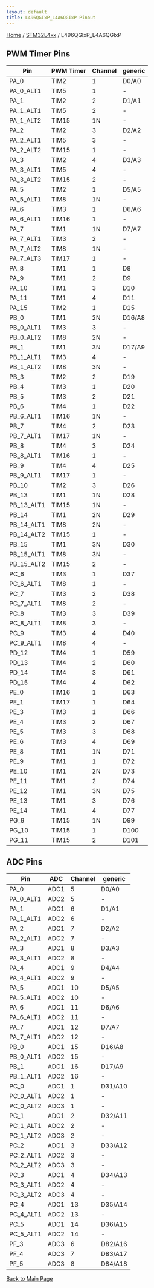 ```yaml
---
layout: default
title: L496QGIxP_L4A6QGIxP Pinout
---
```


[Home](../../index.md) / [STM32L4xx](../index.md) / L496QGIxP_L4A6QGIxP

## PWM Timer Pins

| Pin | PWM Timer | Channel | generic |
| --- | --- | --- | --- |
| PA_0 | TIM2 | 1 | D0/A0 |
| PA_0_ALT1 | TIM5 | 1 | - |
| PA_1 | TIM2 | 2 | D1/A1 |
| PA_1_ALT1 | TIM5 | 2 | - |
| PA_1_ALT2 | TIM15 | 1N | - |
| PA_2 | TIM2 | 3 | D2/A2 |
| PA_2_ALT1 | TIM5 | 3 | - |
| PA_2_ALT2 | TIM15 | 1 | - |
| PA_3 | TIM2 | 4 | D3/A3 |
| PA_3_ALT1 | TIM5 | 4 | - |
| PA_3_ALT2 | TIM15 | 2 | - |
| PA_5 | TIM2 | 1 | D5/A5 |
| PA_5_ALT1 | TIM8 | 1N | - |
| PA_6 | TIM3 | 1 | D6/A6 |
| PA_6_ALT1 | TIM16 | 1 | - |
| PA_7 | TIM1 | 1N | D7/A7 |
| PA_7_ALT1 | TIM3 | 2 | - |
| PA_7_ALT2 | TIM8 | 1N | - |
| PA_7_ALT3 | TIM17 | 1 | - |
| PA_8 | TIM1 | 1 | D8 |
| PA_9 | TIM1 | 2 | D9 |
| PA_10 | TIM1 | 3 | D10 |
| PA_11 | TIM1 | 4 | D11 |
| PA_15 | TIM2 | 1 | D15 |
| PB_0 | TIM1 | 2N | D16/A8 |
| PB_0_ALT1 | TIM3 | 3 | - |
| PB_0_ALT2 | TIM8 | 2N | - |
| PB_1 | TIM1 | 3N | D17/A9 |
| PB_1_ALT1 | TIM3 | 4 | - |
| PB_1_ALT2 | TIM8 | 3N | - |
| PB_3 | TIM2 | 2 | D19 |
| PB_4 | TIM3 | 1 | D20 |
| PB_5 | TIM3 | 2 | D21 |
| PB_6 | TIM4 | 1 | D22 |
| PB_6_ALT1 | TIM16 | 1N | - |
| PB_7 | TIM4 | 2 | D23 |
| PB_7_ALT1 | TIM17 | 1N | - |
| PB_8 | TIM4 | 3 | D24 |
| PB_8_ALT1 | TIM16 | 1 | - |
| PB_9 | TIM4 | 4 | D25 |
| PB_9_ALT1 | TIM17 | 1 | - |
| PB_10 | TIM2 | 3 | D26 |
| PB_13 | TIM1 | 1N | D28 |
| PB_13_ALT1 | TIM15 | 1N | - |
| PB_14 | TIM1 | 2N | D29 |
| PB_14_ALT1 | TIM8 | 2N | - |
| PB_14_ALT2 | TIM15 | 1 | - |
| PB_15 | TIM1 | 3N | D30 |
| PB_15_ALT1 | TIM8 | 3N | - |
| PB_15_ALT2 | TIM15 | 2 | - |
| PC_6 | TIM3 | 1 | D37 |
| PC_6_ALT1 | TIM8 | 1 | - |
| PC_7 | TIM3 | 2 | D38 |
| PC_7_ALT1 | TIM8 | 2 | - |
| PC_8 | TIM3 | 3 | D39 |
| PC_8_ALT1 | TIM8 | 3 | - |
| PC_9 | TIM3 | 4 | D40 |
| PC_9_ALT1 | TIM8 | 4 | - |
| PD_12 | TIM4 | 1 | D59 |
| PD_13 | TIM4 | 2 | D60 |
| PD_14 | TIM4 | 3 | D61 |
| PD_15 | TIM4 | 4 | D62 |
| PE_0 | TIM16 | 1 | D63 |
| PE_1 | TIM17 | 1 | D64 |
| PE_3 | TIM3 | 1 | D66 |
| PE_4 | TIM3 | 2 | D67 |
| PE_5 | TIM3 | 3 | D68 |
| PE_6 | TIM3 | 4 | D69 |
| PE_8 | TIM1 | 1N | D71 |
| PE_9 | TIM1 | 1 | D72 |
| PE_10 | TIM1 | 2N | D73 |
| PE_11 | TIM1 | 2 | D74 |
| PE_12 | TIM1 | 3N | D75 |
| PE_13 | TIM1 | 3 | D76 |
| PE_14 | TIM1 | 4 | D77 |
| PG_9 | TIM15 | 1N | D99 |
| PG_10 | TIM15 | 1 | D100 |
| PG_11 | TIM15 | 2 | D101 |


## ADC Pins

| Pin | ADC | Channel | generic |
| --- | --- | --- | --- |
| PA_0 | ADC1 | 5 | D0/A0 |
| PA_0_ALT1 | ADC2 | 5 | - |
| PA_1 | ADC1 | 6 | D1/A1 |
| PA_1_ALT1 | ADC2 | 6 | - |
| PA_2 | ADC1 | 7 | D2/A2 |
| PA_2_ALT1 | ADC2 | 7 | - |
| PA_3 | ADC1 | 8 | D3/A3 |
| PA_3_ALT1 | ADC2 | 8 | - |
| PA_4 | ADC1 | 9 | D4/A4 |
| PA_4_ALT1 | ADC2 | 9 | - |
| PA_5 | ADC1 | 10 | D5/A5 |
| PA_5_ALT1 | ADC2 | 10 | - |
| PA_6 | ADC1 | 11 | D6/A6 |
| PA_6_ALT1 | ADC2 | 11 | - |
| PA_7 | ADC1 | 12 | D7/A7 |
| PA_7_ALT1 | ADC2 | 12 | - |
| PB_0 | ADC1 | 15 | D16/A8 |
| PB_0_ALT1 | ADC2 | 15 | - |
| PB_1 | ADC1 | 16 | D17/A9 |
| PB_1_ALT1 | ADC2 | 16 | - |
| PC_0 | ADC1 | 1 | D31/A10 |
| PC_0_ALT1 | ADC2 | 1 | - |
| PC_0_ALT2 | ADC3 | 1 | - |
| PC_1 | ADC1 | 2 | D32/A11 |
| PC_1_ALT1 | ADC2 | 2 | - |
| PC_1_ALT2 | ADC3 | 2 | - |
| PC_2 | ADC1 | 3 | D33/A12 |
| PC_2_ALT1 | ADC2 | 3 | - |
| PC_2_ALT2 | ADC3 | 3 | - |
| PC_3 | ADC1 | 4 | D34/A13 |
| PC_3_ALT1 | ADC2 | 4 | - |
| PC_3_ALT2 | ADC3 | 4 | - |
| PC_4 | ADC1 | 13 | D35/A14 |
| PC_4_ALT1 | ADC2 | 13 | - |
| PC_5 | ADC1 | 14 | D36/A15 |
| PC_5_ALT1 | ADC2 | 14 | - |
| PF_3 | ADC3 | 6 | D82/A16 |
| PF_4 | ADC3 | 7 | D83/A17 |
| PF_5 | ADC3 | 8 | D84/A18 |


[Back to Main Page](../../index.md)